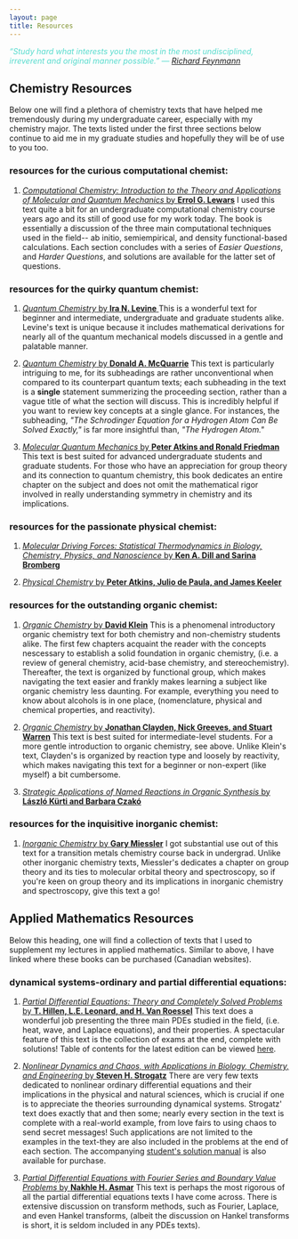 ```yaml
---
layout: page
title: Resources
---
```

<span style = "color:#55DBCD">*“Study hard what interests you the most in the most undisciplined, irreverent and original manner possible.”
― [Richard Feynmann](https://www.nobelprize.org/prizes/physics/1965/feynman/biographical/)* </span>

## Chemistry Resources
Below one will find a plethora of chemistry texts that have helped me tremendously during my undergraduate career, especially with my chemistry major. The texts listed under the first three sections below continue to aid me in my graduate studies and hopefully they will be of use to you too.

### resources for the curious computational chemist:
1. [*Computational Chemistry: Introduction to the Theory and Applications of Molecular and Quantum Mechanics* by **Errol G. Lewars**](https://www.amazon.ca/Computational-Chemistry-Introduction-Applications-Molecular/dp/3319809156/ref=tmm_pap_swatch_0?_encoding=UTF8&qid=1644192255&sr=8-2) I used this text quite a bit for an undergraduate computational chemistry course years ago and its still of good use for my work today. The book is essentially a discussion of the three main computational techniques used in the field-- ab initio, semiempirical, and density functional-based calculations. Each section concludes with a series of *Easier Questions*, and *Harder Questions*, and solutions are available for the latter set of questions.

### resources for the quirky quantum chemist:
1. [*Quantum Chemistry* by **Ira N. Levine** ](https://www.amazon.ca/Quantum-Chemistry-Ira-N-Levine/dp/9332558531/ref=sr_1_5?crid=3U72ICSKUBJII&keywords=ira+levine+quantum&qid=1644192949&sprefix=ira+levine+quantum%2Caps%2C70&sr=8-5)
This is a wonderful text for beginner and intermediate, undergraduate and graduate students alike. Levine's text is unique because it includes mathematical derivations for nearly all of the quantum mechanical models discussed in a gentle and palatable manner.

2. [*Quantum Chemistry* by **Donald A. McQuarrie**](https://www.amazon.ca/Quantum-Chemistry-Donald-McQuarrie/dp/8130918943/ref=sr_1_3?crid=1HC19QPTJJ0G1&keywords=mcquarrie+quantum&qid=1644193062&sprefix=mcquarrie+quantum%2Caps%2C105&sr=8-3) This text is particularly intriguing to me, for its subheadings are rather unconventional when compared to its counterpart quantum texts; each subheading in the text is a **single** statement summerizing the proceeding section, rather than a vague title of what the section will discuss. This is incredibly helpful if you want to review key concepts at a single glance. For instances, the subheading, *"The Schrodinger Equation for a Hydrogen Atom Can Be Solved Exactly,"* is far more insightful than, *"The Hydrogen Atom."*

3. [*Molecular Quantum Mechanics* by **Peter Atkins and Ronald Friedman**](https://www.amazon.ca/Molecular-Quantum-Mechanics-Peter-Atkins/dp/0199541426/ref=sr_1_3?crid=1KWFIOZ22ROX5&keywords=molecular+quantum+mechanics&qid=1644381245&sprefix=molecular+quantum+mechnaics%2Caps%2C85&sr=8-3)  This text is best suited for advanced undergraduate students and graduate students. For those who have an appreciation for group theory and its connection to quantum chemistry, this book dedicates an entire chapter on the subject and does not omit the mathematical rigor involved in really understanding symmetry in chemistry and its implications.

### resources for the passionate physical chemist:
1. [*Molecular Driving Forces: Statistical Thermodynamics in Biology, Chemistry, Physics, and Nanoscience* by **Ken A. Dill and Sarina Bromberg**](https://www.amazon.ca/Molecular-Driving-Forces-Statistical-Thermodynamics/dp/0815344309/ref=sr_1_1?keywords=molecular+driving+forces&qid=1644635385&sprefix=molecular+driving+%2Caps%2C87&sr=8-1)

2. [*Physical Chemistry* by **Peter Atkins, Julio de Paula, and James Keeler**](https://www.amazon.ca/Atkins-Physical-Chemistry-Peter/dp/0198769865/ref=sr_1_1?crid=2U928G185K2L9&keywords=atkins+physical+chemistry&qid=1644635498&sprefix=atkins+physical+chemistry%2Caps%2C87&sr=8-1)


### resources for the outstanding organic chemist:
1. [*Organic Chemistry* by **David Klein**](https://www.amazon.ca/Organic-Chemistry-David-R-Klein/dp/1119659590/ref=sr_1_7?crid=XRYENXYRXZGO&keywords=klein+organic&qid=1644634991&sprefix=klein+organic%2Caps%2C138&sr=8-7) This is a phenomenal introductory organic chemistry text for both chemistry and non-chemistry students alike. The first few chapters acquaint the reader with the concepts nescessary to establish a solid foundation in organic chemistry, (i.e. a review of general chemistry, acid-base chemistry, and stereochemistry). Thereafter, the text is organized by functional group, which makes navigating the text easier and frankly makes learning a subject like organic chemistry less daunting. For example, everything you need to know about alcohols is in one place, (nomenclature, physical and chemical properties, and reactivity).


3. [*Organic Chemistry* by **Jonathan Clayden, Nick Greeves, and Stuart Warren**](https://www.amazon.ca/Organic-Chemistry-Jonathan-Clayden-ebook/dp/B00AFY2SQK/ref=sr_1_1?crid=2CS9PPB08EYIU&keywords=organic+chemistry+clayden&qid=1644635072&sprefix=organic+chemistry+clayde%2Caps%2C103&sr=8-1) This text is best suited for intermediate-level students. For a more gentle introduction to organic chemistry, see above. Unlike Klein's text, Clayden's is organized by reaction type and loosely by reactivity, which makes navigating this text for a beginner or non-expert (like myself) a bit cumbersome.

3. [*Strategic Applications of Named Reactions in Organic Synthesis* by **László Kürti and Barbara Czakó** ](https://www.amazon.ca/Strategic-Applications-Reactions-Organic-Synthesis/dp/0124297854/ref=tmm_pap_swatch_0?_encoding=UTF8&qid=&sr=)



### resources for the inquisitive inorganic chemist:
1. [*Inorganic Chemistry* by **Gary Miessler**](https://www.amazon.ca/Inorganic-Chemistry-5th-Gary-Miessler/dp/0321811054) I got substantial use out of this text for a transition metals chemistry course back in undergrad. Unlike other inorganic chemistry texts, Miessler's dedicates a chapter on group theory and its ties to molecular orbital theory and spectroscopy, so if you're keen on group theory and its implications in inorganic chemistry and spectroscopy, give this text a go! 

## Applied Mathematics Resources
Below this heading, one will find a collection of texts that I used to supplement my lectures in applied mathematics. Similar to above, I have linked where these books can be purchased (Canadian websites).

### dynamical systems-ordinary and partial differential equations:
1. [*Partial Differential Equations: Theory and Completely Solved Problems* by **T. Hillen, L.E. Leonard, and H. Van Roessel**](https://www.amazon.ca/Partial-Differential-Equations-Completely-Problems/dp/1525550241/ref=tmm_hrd_swatch_0?_encoding=UTF8&qid=&sr=) This text does a wonderful job presenting the three main PDEs studied in the field, (i.e. heat, wave, and Laplace equations), and their properties. A spectacular feature of this text is the collection of exams at the end, complete with solutions! Table of contents for the latest edition can be viewed [here](https://books.google.ca/books/about/Partial_Differential_Equations.html?id=G_WaDwAAQBAJ&redir_esc=y).

2. [*Nonlinear Dynamics and Chaos, with Applications in Biology, Chemistry, and Engineering* by **Steven H. Strogatz**](https://www.amazon.ca/Nonlinear-Dynamics-and-Chaos/dp/1138329452/ref=sr_1_1?crid=15KIG3NWO9DII&keywords=strogatz&qid=1644800369&sprefix=strogatz%2Caps%2C89&sr=8-1) There are very few texts dedicated to nonlinear ordinary differential equations and their implications in the physical and natural sciences, which is crucial if one is to appreciate the theories surrounding dynamical systems. Strogatz' text does exactly that and then some; nearly every section in the text is complete with a real-world example, from love fairs to using chaos to send secret messages! Such applications are not limited to the examples in the text-they are also included in the problems at the end of each section. The accompanying [student's solution manual](https://www.amazon.ca/Student-Solutions-Manual-Nonlinear-Dynamics/dp/0813350549/ref=pd_bxgy_img_1/134-0374577-6992025?pd_rd_w=dXorM&pf_rd_p=19eafb8a-881a-44bb-9725-85a79b8c53d4&pf_rd_r=6Y7NTA2BG4V4CE2WX71E&pd_rd_r=d511e647-f643-4477-b78b-6d041276241b&pd_rd_wg=RVYHd&pd_rd_i=0813350549&psc=1) is also available for purchase.

3. [*Partial Differential Equations with Fourier Series and Boundary Value Problems* by **Nakhle H. Asmar**](https://www.amazon.ca/Partial-Differential-Equations-Boundary-Problems/dp/0486807371/ref=sr_1_1?crid=1SATC4HJPPV37&keywords=partial+differential+asmar&qid=1644634804&sprefix=partial+differential+asmar%2Caps%2C100&sr=8-1) This text is perhaps the most rigorous of all the partial differential equations texts I have come across. There is extensive discussion on transform methods, such as Fourier, Laplace, and even Hankel transforms, (albeit the discussion on Hankel transforms is short, it is seldom included in any PDEs texts). 
